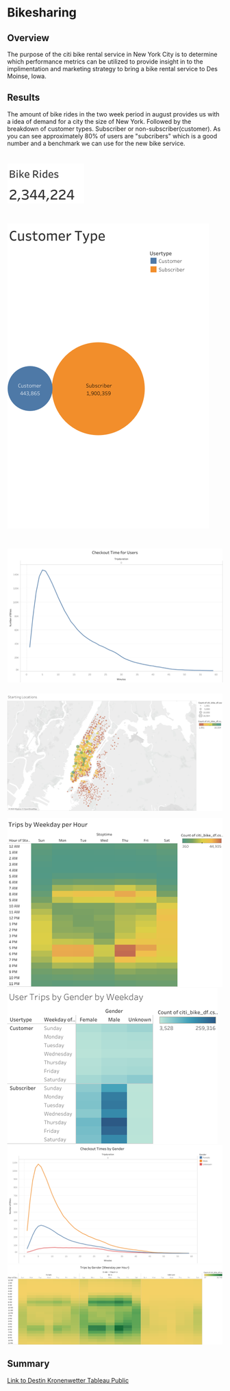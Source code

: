 # Bikesharing
## Overview
The purpose of the citi bike rental service in New York City is to determine which performance metrics can be utilized to provide insight in to the implimentation and marketing strategy to bring a bike rental service to Des Moinse, Iowa. 
## Results
The amount of bike rides in the two week period in august provides us with a idea of demand for a city the size of New York. Followed by the breakdown of customer types. Subscriber or non-subscriber(customer). As you can see approximately 80% of users are "subcribers" which is a good number and a benchmark we can use for the new bike service.
# ![](Images/Bike%20Rides.png)
# ![](Images/Customer%20Type.png)

# ![](Images/Checkout%20Time%20for%20Users.png)
![](Images/Starting%20Locations.png)

![](Images/Trips%20by%20Weekday%20per%20Hour.png)
![](Images/User%20Trips%20by%20Gender%20by%20Weekday.png)
![](Images/Checkout%20Times%20by%20Gender.png)
![](Images/Trips%20by%20Gender%20(Weekday%20per%20Hour).png)
## Summary 
[Link to Destin Kronenwetter Tableau Public](https://public.tableau.com/app/profile/destin.kronenwetter6350/viz/Challenge15_16757977793120/Dashboard1Users?publish=yes)
